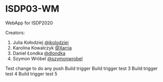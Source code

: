 # ISDP03-WM
WebApp for ISDP2020

Creators:
1. Julia Kołodziej [@jkolodziej](https://github.com/jkolodziej)
2. Karolina Kowalczyk [@Xarria](https://github.com/Xarria)
3. Daniel Łondka [@dlondka](https://github.com/dlondka)
4. Szymon Wróbel [@szymonwrobel](https://github.com/szymonwrobel)

Test change to do any push
Build trigger
Build trigger test 3
Build trigger test 4
Build trigger test 5